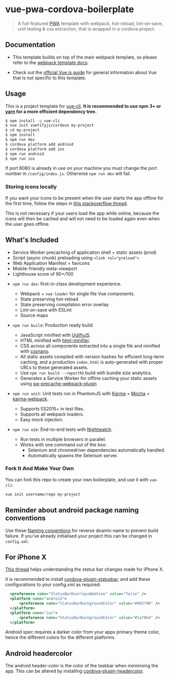# vue-pwa-cordova-boilerplate

> A full-featured [PWA](https://developers.google.com/web/progressive-web-apps/) template with webpack, hot-reload, lint-on-save, unit testing & css extraction, that is wrapped in a cordova project.

## Documentation

- This template builds on top of the main webpack template, so please refer to the [webpack template docs](http://vuejs-templates.github.io/webpack).

- Check out the [official Vue.js guide](http://vuejs.org/guide/) for general information about Vue that is not specific to this template.

## Usage

This is a project template for [vue-cli](https://github.com/vuejs/vue-cli). **It is recommended to use npm 3+ or [yarn](https://yarnpkg.com) for a more efficient dependency tree.**

``` bash
$ npm install -g vue-cli
$ vue init vuetifyjs/cordova my-project
$ cd my-project
$ npm install
$ npm run dev
$ cordova platform add android
$ cordova platform add ios
$ npm run android
$ npm run ios
```

If port 8080 is already in use on your machine you must change the port number in `/config/index.js`. Otherwise `npm run dev` will fail.

### Storing icons locally

If you want your icons to be present when the user starts the app offline for the first time, follow the steps in [this stackoverflow thread](https://stackoverflow.com/questions/37270835/how-to-host-material-icons-offline).

This is not necessary if your users load the app while online, because the icons will then be cached and will not need to be loaded again even when the user goes offline.

## What's Included

* Service Worker precaching of application shell + static assets (prod)
* Script (async chunk) preloading using `<link rel="preload">`
* Web Application Manifest + favicons
* Mobile-friendly meta-viewport
* Lighthouse score of 90+/100

- `npm run dev`: first-in-class development experience.
  - Webpack + `vue-loader` for single file Vue components.
  - State preserving hot-reload
  - State preserving compilation error overlay
  - Lint-on-save with ESLint
  - Source maps

- `npm run build`: Production ready build.
  - JavaScript minified with [UglifyJS](https://github.com/mishoo/UglifyJS2).
  - HTML minified with [html-minifier](https://github.com/kangax/html-minifier).
  - CSS across all components extracted into a single file and minified with [cssnano](https://github.com/ben-eb/cssnano).
  - All static assets compiled with version hashes for efficient long-term caching, and a production `index.html` is auto-generated with proper URLs to these generated assets.
  - Use `npm run build --report`to build with bundle size analytics.
  - Generates a Service Worker for offline caching your static assets using [sw-precache-webpack-plugin](https://www.npmjs.com/package/sw-precache-webpack-plugin)

- `npm run unit`: Unit tests run in PhantomJS with [Karma](http://karma-runner.github.io/0.13/index.html) + [Mocha](http://mochajs.org/) + [karma-webpack](https://github.com/webpack/karma-webpack).
  - Supports ES2015+ in test files.
  - Supports all webpack loaders.
  - Easy mock injection.

- `npm run e2e`: End-to-end tests with [Nightwatch](http://nightwatchjs.org/).
  - Run tests in multiple browsers in parallel.
  - Works with one command out of the box:
    - Selenium and chromedriver dependencies automatically handled.
    - Automatically spawns the Selenium server.

### Fork It And Make Your Own

You can fork this repo to create your own boilerplate, and use it with `vue-cli`:

``` bash
vue init username/repo my-project
```

## Reminder about android package naming conventions

Use these [Naming conventions](https://docs.oracle.com/javase/tutorial/java/package/namingpkgs.html) for reverse doamin name to prevent build failure.
If you've already initialised your project this can be changed in `config.xml`.

## For iPhone X

[This thread](https://stackoverflow.com/questions/46232812/cordova-app-not-displaying-correctly-on-iphone-x-simulator) helps understanding the status bar changes made for iPhone X.

It is recommended to install [cordova-plugin-statusbar](https://cordova.apache.org/docs/en/latest/reference/cordova-plugin-statusbar/), and add these configurations to your config.xml as required:

```xml
  <preference name="StatusBarOverlaysWebView" value="false" />
  <platform name="android">
      <preference name="StatusBarBackgroundColor" value="#005790" />
  </platform>
  <platform name="ios">
      <preference name="StatusBarBackgroundColor" value="#1a78b4" />
  </platform>
```

Android spec requires a darker color from your apps primary theme color, hence the different colors for the different platforms.

## Android headercolor

The android header-color is the color of the taskbar when minimising the app. This can be altered by installing [cordova-plugin-headercolor](https://github.com/tomloprod/cordova-plugin-headercolor).
